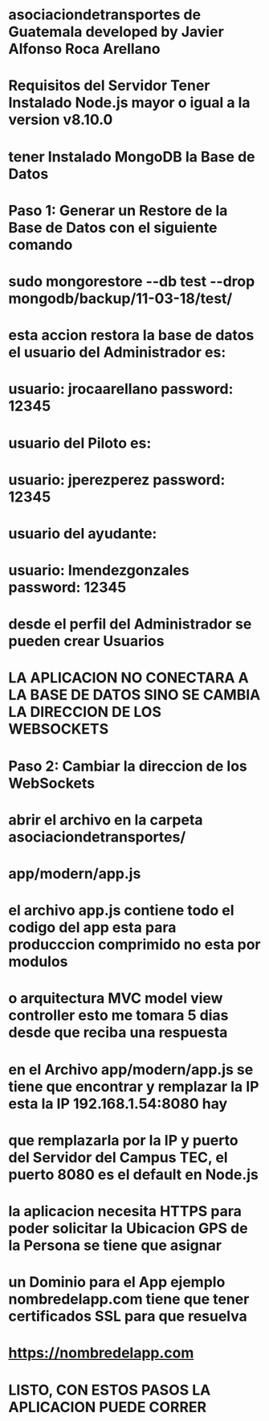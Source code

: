 # asociaciondetransportes de Guatemala developed by Javier Alfonso Roca Arellano

# Requisitos del Servidor Tener Instalado Node.js mayor o igual a la version v8.10.0
# tener Instalado MongoDB la Base de Datos
 
# Paso 1: Generar un Restore de la Base de Datos con el siguiente comando
# sudo mongorestore --db test --drop mongodb/backup/11-03-18/test/
# esta accion restora la base de datos el usuario del Administrador es:
# usuario: jrocaarellano password: 12345
# usuario del Piloto es:
# usuario: jperezperez password: 12345
# usuario del ayudante:
# usuario: lmendezgonzales password: 12345
# desde el perfil del Administrador se pueden crear Usuarios

# LA APLICACION NO CONECTARA A LA BASE DE DATOS SINO SE CAMBIA LA DIRECCION DE LOS WEBSOCKETS
# Paso 2: Cambiar la direccion de los WebSockets 
# abrir el archivo en la carpeta asociaciondetransportes/ 
# app/modern/app.js
# el archivo app.js contiene todo el codigo del app esta para producccion comprimido no esta por modulos
# o arquitectura MVC model view controller esto me tomara 5 dias desde que reciba una respuesta
# en el Archivo app/modern/app.js se tiene que encontrar y remplazar la IP esta la IP 192.168.1.54:8080 hay
# que remplazarla por la IP y puerto del Servidor del Campus TEC, el puerto 8080 es el default en Node.js
# la aplicacion necesita HTTPS para poder solicitar la Ubicacion GPS de la Persona se tiene que asignar
# un Dominio para el App ejemplo nombredelapp.com tiene que tener certificados SSL para que resuelva
# https://nombredelapp.com
# LISTO, CON ESTOS PASOS LA APLICACION PUEDE CORRER   
